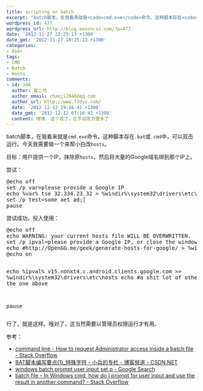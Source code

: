 ```yaml
---
title: scripting on batch
excerpt: "batch脚本，在我看来就是<code>cmd.exe</code>命令。这种脚本存在<code>.bat</code>或<code>.cmd</code>中，可以双击运行。今天我需要做一个来帮小白改<code>hosts</code>。\r\n\r\n目标：用户提供一个IP。抹除原<code>hosts</code>，然后将大量的Google域名绑到那个IP上。"
wordpress_id: 477
wordpress_url: http://blog.easoncxz.com/?p=477
date: '2012-11-27 22:25:13 +1300'
date_gmt: '2012-11-27 10:25:13 +1300'
categories:
- User
tags:
- CMD
- Batch
- Hosts
comments:
- id: 348
  author: 富二代
  author_email: chaoji2046@qq.com
  author_url: http://www.f2dys.com/
  date: '2012-12-12 19:16:42 +1300'
  date_gmt: '2012-12-12 07:16:42 +1300'
  content: 嘿嘿  这个收了，比手动改方便多了
---
```

<p>batch脚本，在我看来就是<code>cmd.exe</code>命令。这种脚本存在<code>.bat</code>或<code>.cmd</code>中，可以双击运行。今天我需要做一个来帮小白改<code>hosts</code>。</p>
<p>目标：用户提供一个IP。抹除原<code>hosts</code>，然后将大量的Google域名绑到那个IP上。<a id="more"></a><a id="more-477"></a></p>
<p>尝试：</p>
<pre>@echo off
set /p var=please provide a Google IP
echo %var% tse 32.334.23.32 &gt; %windir%\system32\drivers\etc\test.txt
set /p test=some aet ad;[
pause</pre>
<p>尝试成功。投入使用：</p>
<pre>@echo off
echo WARNING: your current hosts file WILL BE OVERWRITTEN.
set /p ipval=please provide a Google IP, or close the window: 
echo #http://OpenGG.me/geek/generate-hosts-for-google/ &gt; %windir%\system32\drivers\etc\hosts
@echo on

echo %ipval% v15.nonxt4.c.android.clients.google.com &gt;&gt; %windir%\system32\drivers\etc\hosts
echo #a shit lot of other lines like the one above

pause</pre>
<p>行了，就是这样。哦对了，这当然需要以管理员权限运行才有用。</p>
<p>参考：<a href="http://stackoverflow.com/questions/1894967/how-to-request-administrator-access-inside-a-batch-file"><br />
</a></p>
<ul>
<li><a href="http://stackoverflow.com/questions/1894967/how-to-request-administrator-access-inside-a-batch-file">command line - How to request Administrator access inside a batch file - Stack Overflow</a></li>
<li><a href="http://blog.csdn.net/flyingstarwb/article/details/6262117">BAT脚本编写要点(1)_特殊字符 - 小兵的专栏 - 博客频道 - CSDN.NET</a></li>
<li><a href="https://www.google.com/search?q=windows+batch+prompt+user+input+set+p&amp;oq=windows+batch+prompt+user+input+set+p&amp;aqs=chrome.0.57j62l3.9962&amp;sugexp=chrome,mod=10&amp;sourceid=chrome&amp;ie=UTF-8">windows batch prompt user input set p - Google Search</a></li>
<li><a href="http://stackoverflow.com/questions/1223721/in-windows-cmd-how-do-i-prompt-for-user-input-and-use-the-result-in-another-com">batch file - In Windows cmd, how do I prompt for user input and use the result in another command? - Stack Overflow</a></li>
</ul>
<p>&nbsp;</p>
<p>&nbsp;</p>
<p>&nbsp;</p>
